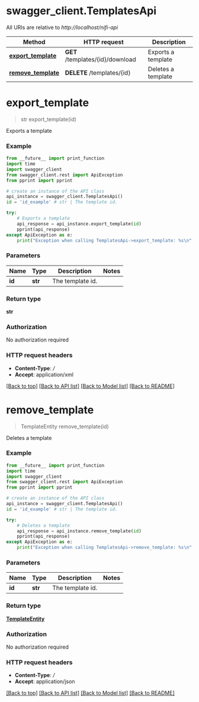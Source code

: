 # swagger_client.TemplatesApi

All URIs are relative to *http://localhost/nifi-api*

Method | HTTP request | Description
------------- | ------------- | -------------
[**export_template**](TemplatesApi.md#export_template) | **GET** /templates/{id}/download | Exports a template
[**remove_template**](TemplatesApi.md#remove_template) | **DELETE** /templates/{id} | Deletes a template


# **export_template**
> str export_template(id)

Exports a template



### Example
```python
from __future__ import print_function
import time
import swagger_client
from swagger_client.rest import ApiException
from pprint import pprint

# create an instance of the API class
api_instance = swagger_client.TemplatesApi()
id = 'id_example' # str | The template id.

try:
    # Exports a template
    api_response = api_instance.export_template(id)
    pprint(api_response)
except ApiException as e:
    print("Exception when calling TemplatesApi->export_template: %s\n" % e)
```

### Parameters

Name | Type | Description  | Notes
------------- | ------------- | ------------- | -------------
 **id** | **str**| The template id. | 

### Return type

**str**

### Authorization

No authorization required

### HTTP request headers

 - **Content-Type**: */*
 - **Accept**: application/xml

[[Back to top]](#) [[Back to API list]](../README.md#documentation-for-api-endpoints) [[Back to Model list]](../README.md#documentation-for-models) [[Back to README]](../README.md)

# **remove_template**
> TemplateEntity remove_template(id)

Deletes a template



### Example
```python
from __future__ import print_function
import time
import swagger_client
from swagger_client.rest import ApiException
from pprint import pprint

# create an instance of the API class
api_instance = swagger_client.TemplatesApi()
id = 'id_example' # str | The template id.

try:
    # Deletes a template
    api_response = api_instance.remove_template(id)
    pprint(api_response)
except ApiException as e:
    print("Exception when calling TemplatesApi->remove_template: %s\n" % e)
```

### Parameters

Name | Type | Description  | Notes
------------- | ------------- | ------------- | -------------
 **id** | **str**| The template id. | 

### Return type

[**TemplateEntity**](TemplateEntity.md)

### Authorization

No authorization required

### HTTP request headers

 - **Content-Type**: */*
 - **Accept**: application/json

[[Back to top]](#) [[Back to API list]](../README.md#documentation-for-api-endpoints) [[Back to Model list]](../README.md#documentation-for-models) [[Back to README]](../README.md)

